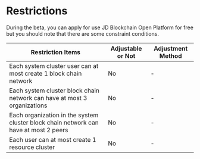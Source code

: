 # Restrictions

During the beta, you can apply for use JD Blockchain Open Platform for free but you should note that there are some constraint conditions.

| Restriction Items                                | Adjustable or Not| Adjustment Method |
|---------------------------------------|------------|----------|
| Each system cluster user can at most create 1 block chain network | No         | -        |
| Each system cluster block chain network can have at most 3 organizations         | No         | -        |
| Each organization in the system cluster block chain network can have at most 2 peers | No         | -        |
| Each user can at most create 1 resource cluster           | No         | -        |
